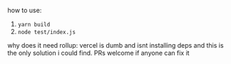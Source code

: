 how to use:
1. `yarn build`
2. `node test/index.js`

why does it need rollup:
vercel is dumb and isnt installing deps and this is the only solution i could find. PRs welcome if anyone can fix it
